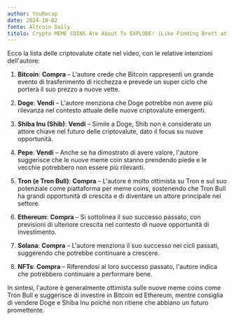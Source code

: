 ```yaml
---
author: YouRecap
date: 2024-10-02
fonte: Altcoin Daily
titolo: Crypto MEME COINS Are About To EXPLODE! (Like Finding Brett at 1¢) Tron Bull
---
```


Ecco la lista delle criptovalute citate nel video, con le relative intenzioni dell'autore:

1. **Bitcoin**: **Compra** – L'autore crede che Bitcoin rappresenti un grande evento di trasferimento di ricchezza e prevede un super ciclo che porterà il suo prezzo a nuove vette.

2. **Doge**: **Vendi** – L'autore menziona che Doge potrebbe non avere più rilevanza nel contesto attuale delle nuove criptovalute emergenti.

3. **Shiba Inu (Shib)**: **Vendi** – Simile a Doge, Shib non è considerato un attore chiave nel futuro delle criptovalute, dato il focus su nuove opportunità.

4. **Pepe**: **Vendi** – Anche se ha dimostrato di avere valore, l'autore suggerisce che le nuove meme coin stanno prendendo piede e le vecchie potrebbero non essere più rilevanti.

5. **Tron (e Tron Bull)**: **Compra** – L'autore è molto ottimista su Tron e sul suo potenziale come piattaforma per meme coins, sostenendo che Tron Bull ha grandi opportunità di crescita e di diventare un attore principale nel settore.

6. **Ethereum**: **Compra** – Si sottolinea il suo successo passato, con previsioni di ulteriore crescita nel contesto di nuove opportunità di investimento.

7. **Solana**: **Compra** – L'autore menziona il suo successo nei cicli passati, suggerendo che potrebbe continuare a crescere.

8. **NFTs**: **Compra** – Riferendosi al loro successo passato, l'autore indica che potrebbero continuare a performare bene.

In sintesi, l'autore è generalmente ottimista sulle nuove meme coins come Tron Bull e suggerisce di investire in Bitcoin ed Ethereum, mentre consiglia di vendere Doge e Shiba Inu poiché non ritiene che abbiano un futuro promettente.
